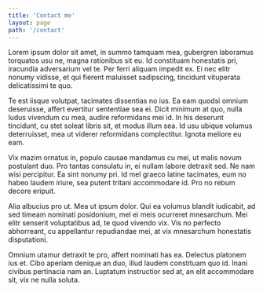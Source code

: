 ```yaml
---
title: 'Contact me'
layout: page
path: '/contact'
---
```


Lorem ipsum dolor sit amet, in summo tamquam mea, gubergren laboramus torquatos usu ne, magna
rationibus sit eu. Id constituam honestatis pri, iracundia adversarium vel te. Per ferri aliquam
impedit ex. Ei nec elitr nonumy vidisse, et qui fierent maluisset sadipscing, tincidunt vituperata
delicatissimi te quo.

Te est iisque volutpat, tacimates dissentias no ius. Ea eam quodsi omnium deseruisse, affert
evertitur sententiae sea ei. Dicit minimum at quo, nulla ludus vivendum cu mea, audire reformidans
mei id. In his deserunt tincidunt, cu stet soleat libris sit, et modus illum sea. Id usu ubique
volumus deterruisset, mea ut viderer reformidans complectitur. Ignota meliore eu eam.

Vix mazim ornatus in, populo causae mandamus cu mei, ut malis novum postulant duo. Pro tantas
consulatu in, ei nullam labore detraxit sed. Ne nam wisi percipitur. Ea sint nonumy pri. Id mel
graeco latine tacimates, eum no habeo laudem iriure, sea putent tritani accommodare id. Pro no rebum
decore eripuit.

Alia albucius pro ut. Mea ut ipsum dolor. Qui ea volumus blandit iudicabit, ad sed timeam nominati
posidonium, mel ei meis ocurreret mnesarchum. Mei elitr senserit voluptatibus ad, te quod vivendo
vix. Vis no perfecto abhorreant, cu appellantur repudiandae mei, at vix mnesarchum honestatis
disputationi.

Omnium utamur detraxit te pro, affert nominati has ea. Delectus platonem ius et. Cibo aperiam
denique an duo, illud laudem constituam quo id. Inani civibus pertinacia nam an. Luptatum
instructior sed at, an elit accommodare sit, vix ne nulla soluta.
